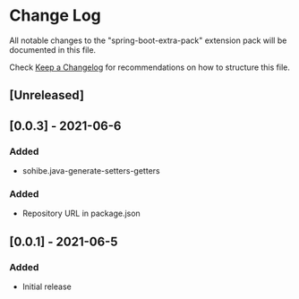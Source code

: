 # Change Log

All notable changes to the "spring-boot-extra-pack" extension pack will be documented in this file.

Check [Keep a Changelog](http://keepachangelog.com/) for recommendations on how to structure this file.

## [Unreleased]
## [0.0.3] - 2021-06-6

### Added

- sohibe.java-generate-setters-getters

### Added

- Repository URL in package.json

## [0.0.1] - 2021-06-5

### Added

- Initial release
